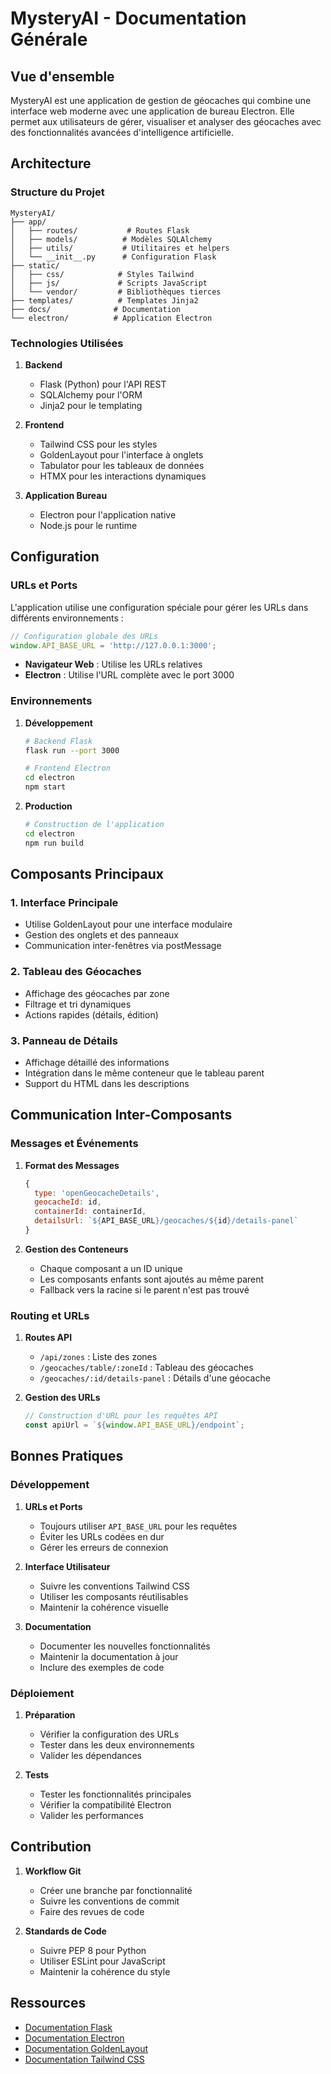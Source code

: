 # MysteryAI - Documentation Générale

## Vue d'ensemble

MysteryAI est une application de gestion de géocaches qui combine une interface web moderne avec une application de bureau Electron. Elle permet aux utilisateurs de gérer, visualiser et analyser des géocaches avec des fonctionnalités avancées d'intelligence artificielle.

## Architecture

### Structure du Projet

```
MysteryAI/
├── app/
│   ├── routes/           # Routes Flask
│   ├── models/          # Modèles SQLAlchemy
│   ├── utils/           # Utilitaires et helpers
│   └── __init__.py      # Configuration Flask
├── static/
│   ├── css/            # Styles Tailwind
│   ├── js/             # Scripts JavaScript
│   └── vendor/         # Bibliothèques tierces
├── templates/          # Templates Jinja2
├── docs/              # Documentation
└── electron/          # Application Electron
```

### Technologies Utilisées

1. **Backend**
   - Flask (Python) pour l'API REST
   - SQLAlchemy pour l'ORM
   - Jinja2 pour le templating

2. **Frontend**
   - Tailwind CSS pour les styles
   - GoldenLayout pour l'interface à onglets
   - Tabulator pour les tableaux de données
   - HTMX pour les interactions dynamiques

3. **Application Bureau**
   - Electron pour l'application native
   - Node.js pour le runtime

## Configuration

### URLs et Ports

L'application utilise une configuration spéciale pour gérer les URLs dans différents environnements :

```javascript
// Configuration globale des URLs
window.API_BASE_URL = 'http://127.0.0.1:3000';
```

- **Navigateur Web** : Utilise les URLs relatives
- **Electron** : Utilise l'URL complète avec le port 3000

### Environnements

1. **Développement**
   ```bash
   # Backend Flask
   flask run --port 3000

   # Frontend Electron
   cd electron
   npm start
   ```

2. **Production**
   ```bash
   # Construction de l'application
   cd electron
   npm run build
   ```

## Composants Principaux

### 1. Interface Principale

- Utilise GoldenLayout pour une interface modulaire
- Gestion des onglets et des panneaux
- Communication inter-fenêtres via postMessage

### 2. Tableau des Géocaches

- Affichage des géocaches par zone
- Filtrage et tri dynamiques
- Actions rapides (détails, édition)

### 3. Panneau de Détails

- Affichage détaillé des informations
- Intégration dans le même conteneur que le tableau parent
- Support du HTML dans les descriptions

## Communication Inter-Composants

### Messages et Événements

1. **Format des Messages**
   ```javascript
   {
     type: 'openGeocacheDetails',
     geocacheId: id,
     containerId: containerId,
     detailsUrl: `${API_BASE_URL}/geocaches/${id}/details-panel`
   }
   ```

2. **Gestion des Conteneurs**
   - Chaque composant a un ID unique
   - Les composants enfants sont ajoutés au même parent
   - Fallback vers la racine si le parent n'est pas trouvé

### Routing et URLs

1. **Routes API**
   - `/api/zones` : Liste des zones
   - `/geocaches/table/:zoneId` : Tableau des géocaches
   - `/geocaches/:id/details-panel` : Détails d'une géocache

2. **Gestion des URLs**
   ```javascript
   // Construction d'URL pour les requêtes API
   const apiUrl = `${window.API_BASE_URL}/endpoint`;
   ```

## Bonnes Pratiques

### Développement

1. **URLs et Ports**
   - Toujours utiliser `API_BASE_URL` pour les requêtes
   - Éviter les URLs codées en dur
   - Gérer les erreurs de connexion

2. **Interface Utilisateur**
   - Suivre les conventions Tailwind CSS
   - Utiliser les composants réutilisables
   - Maintenir la cohérence visuelle

3. **Documentation**
   - Documenter les nouvelles fonctionnalités
   - Maintenir la documentation à jour
   - Inclure des exemples de code

### Déploiement

1. **Préparation**
   - Vérifier la configuration des URLs
   - Tester dans les deux environnements
   - Valider les dépendances

2. **Tests**
   - Tester les fonctionnalités principales
   - Vérifier la compatibilité Electron
   - Valider les performances

## Contribution

1. **Workflow Git**
   - Créer une branche par fonctionnalité
   - Suivre les conventions de commit
   - Faire des revues de code

2. **Standards de Code**
   - Suivre PEP 8 pour Python
   - Utiliser ESLint pour JavaScript
   - Maintenir la cohérence du style

## Ressources

- [Documentation Flask](https://flask.palletsprojects.com/)
- [Documentation Electron](https://www.electronjs.org/docs)
- [Documentation GoldenLayout](https://golden-layout.com/docs/)
- [Documentation Tailwind CSS](https://tailwindcss.com/docs)
